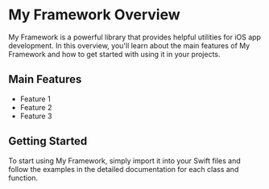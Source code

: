# My Framework Overview

My Framework is a powerful library that provides helpful utilities for iOS app development. In this overview, you'll learn about the main features of My Framework and how to get started with using it in your projects.

## Main Features

- Feature 1
- Feature 2
- Feature 3

## Getting Started

To start using My Framework, simply import it into your Swift files and follow the examples in the detailed documentation for each class and function.

